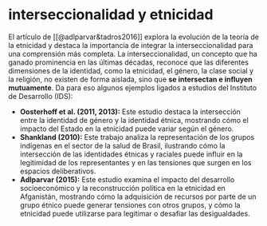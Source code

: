 # interseccionalidad y etnicidad
El artículo de [[@adlparvar&tadros2016]] explora la evolución de la teoría de la etnicidad y destaca la importancia de integrar la interseccionalidad para una comprensión más completa. La interseccionalidad, un concepto que ha ganado prominencia en las últimas décadas, reconoce que las diferentes dimensiones de la identidad, como la etnicidad, el género, la clase social y la religión, no existen de forma aislada, sino que **se intersectan e influyen mutuamente**. Da para eso algunos ejemplos ligados a estudios del Instituto de Desarrollo (IDS):

* **Oosterhoff et al. (2011, 2013):**  Este estudio destaca la intersección entre la identidad de género y la identidad étnica, mostrando cómo el impacto del Estado en la etnicidad puede variar según el género.
* **Shankland (2010):**  Este trabajo analiza la representación de los grupos indígenas en el sector de la salud de Brasil, ilustrando cómo la intersección de las identidades étnicas y raciales puede influir en la legitimidad de los representantes y en las tensiones que surgen en los espacios deliberativos.
* **Adlparvar (2015):**  Este estudio examina el impacto del desarrollo socioeconómico y la reconstrucción política en la etnicidad en Afganistán, mostrando cómo la adquisición de recursos por parte de un grupo étnico puede generar tensiones con otros grupos, y cómo la etnicidad puede utilizarse para legitimar o desafiar las desigualdades.
